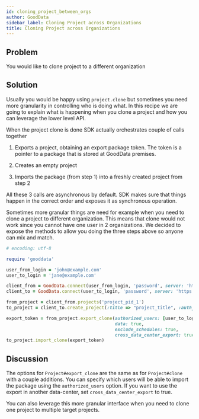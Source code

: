 ```yaml
---
id: cloning_project_between_orgs
author: GoodData
sidebar_label: Cloning Project across Organizations
title: Cloning Project across Organizations
---
```


Problem
-------

You would like to clone project to a different organization

Solution
--------

Usually you would be happy using `project.clone` but sometimes you need
more granularity in controlling who is doing what. In this recipe we are
going to explain what is happening when you clone a project and how you
can leverage the lower level API.

When the project clone is done SDK actually orchestrates couple of calls
together

1.  Exports a project, obtaining an export package token. The token is a
    pointer to a package that is stored at GoodData premises.

2.  Creates an empty project

3.  Imports the package (from step 1) into a freshly created project
    from step 2

All these 3 calls are asynchronous by default. SDK makes sure that
things happen in the correct order and exposes it as synchronous
operation.

Sometimes more granular things are need for example when you need to
clone a project to different organization. This means that clone would
not work since you cannot have one user in 2 organizations. We decided
to expose the methods to allow you doing the three steps above so anyone
can mix and match.


```ruby
# encoding: utf-8

require 'gooddata'

user_from_login = 'john@example.com'
user_to_login = 'jane@example.com'

client_from = GoodData.connect(user_from_login, 'password', server: 'https://customer_1_domain.gooddata.com')
client_to = GoodData.connect(user_to_login, 'password', server: 'https://customer_2_domain.gooddata.com')

from_project = client_from.projects('project_pid_1')
to_project = client_to.create_project(:title => "project_title", :auth_token => "TOKEN")

export_token = from_project.export_clone(authorized_users: [user_to_login],
                                         data: true,
                                         exclude_schedules: true,
                                         cross_data_center_export: true)
to_project.import_clone(export_token)
```

Discussion
----------

The options for `Project#export_clone` are the same as for
`Project#clone` with a couple additions. You can specify which users
will be able to import the package using the `authorized_users` option.
If you want to use the export in another data-center, set
`cross_data_center_export` to true.

You can also leverage this more granular interface when you need to
clone one project to multiple target projects.
